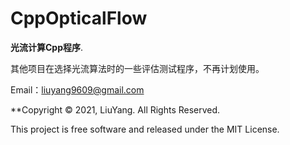 # CppOpticalFlow 
**光流计算Cpp程序**.  

其他项目在选择光流算法时的一些评估测试程序，不再计划使用。

Email：liuyang9609@gmail.com

**Copyright © 2021, LiuYang. All Rights Reserved. 

This project is free software and released under the MIT License.
